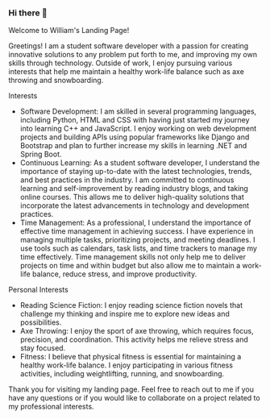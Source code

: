 ### Hi there 👋
Welcome to William's Landing Page!

Greetings! I am a student software developer with a passion for creating innovative solutions to any problem put forth to me, and improving my own skills through technology. Outside of work, I enjoy pursuing various interests that help me maintain a healthy work-life balance such as axe throwing and snowboarding.

Interests
- Software Development: I am skilled in several programming languages, including Python, HTML and CSS with having just started my journey into learning C++ and JavaScript. I enjoy working on web development projects and building APIs using popular frameworks like Django and Bootstrap and plan to further increase my skills in learning .NET and Spring Boot.
- Continuous Learning: As a student software developer, I understand the importance of staying up-to-date with the latest technologies, trends, and best practices in the industry. I am committed to continuous learning and self-improvement by reading industry blogs, and taking online courses. This allows me to deliver high-quality solutions that incorporate the latest advancements in technology and development practices.
- Time Management: As a professional, I understand the importance of effective time management in achieving success. I have experience in managing multiple tasks, prioritizing projects, and meeting deadlines. I use tools such as calendars, task lists, and time trackers to manage my time effectively. Time management skills not only help me to deliver projects on time and within budget but also allow me to maintain a work-life balance, reduce stress, and improve productivity.

Personal Interests
- Reading Science Fiction: I enjoy reading science fiction novels that challenge my thinking and inspire me to explore new ideas and possibilities.
- Axe Throwing: I enjoy the sport of axe throwing, which requires focus, precision, and coordination. This activity helps me relieve stress and stay focused.
- Fitness: I believe that physical fitness is essential for maintaining a healthy work-life balance. I enjoy participating in various fitness activities, including weightlifting, running, and snowboarding.

Thank you for visiting my landing page. Feel free to reach out to me if you have any questions or if you would like to collaborate on a project related to my professional interests.


<!--
**wbooth33/wbooth33** is a ✨ _special_ ✨ repository because its `README.md` (this file) appears on your GitHub profile.

Here are some ideas to get you started:

- 🔭 I’m currently working on ...
- 🌱 I’m currently learning ...
- 👯 I’m looking to collaborate on ...
- 🤔 I’m looking for help with ...
- 💬 Ask me about ...
- 📫 How to reach me: ...
- 😄 Pronouns: ...
- ⚡ Fun fact: ...
-->
